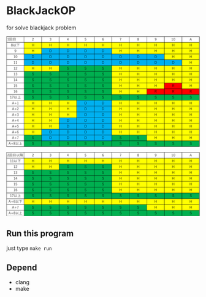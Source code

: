 # BlackJackOP
for solve blackjack problem

![](Basic.png)

## Run this program
just type `make run`

## Depend
- clang
- make